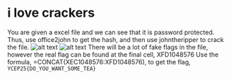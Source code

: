 # i love crackers
You are given a excel file and we can see that it is password protected.
Thus, use office2john to get the hash, and then use johntheripper to crack the file.
![alt text](./images/image.png)
![alt text](./images/image2.png)
There will be a lot of fake flags in the file, however the real flag can be found at the final cell, XFD1048576
Use the formula, =CONCAT(XEC1048576:XFD1048576), to get the flag, `YCEP25{DO_YOU_WANT_SOME_TEA}`